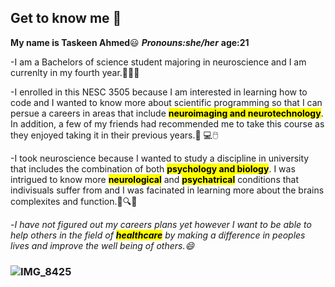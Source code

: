 ## Get to know me 👋
**My name is Taskeen Ahmed**😃
***Pronouns:she/her***
**age:21**

-I am a Bachelors of science student majoring in neuroscience and I am currenlty in my fourth year.📖👩‍🔬

-I enrolled in this NESC 3505 because I am interested in learning how to code and I wanted to know more about scientific programming so that I can persue a careers in areas that include **<mark>neuroimaging and neurotechnology<mark>**. In addition, a few of my friends had recommended me to take this course as they enjoyed taking it in their previous years.🥼 💻🖱️

-I took neuroscience because I wanted to study a discipline in university that includes the combination of both **<mark>psychology and biology<mark>**. I was intrigued to know more **<mark>neurological<mark>** and **<mark>psychatrical<mark>** conditions that indivisuals suffer from and I was facinated in learning more about the brains complexites and function.💊🔍🧠

-*I have not figured out my careers plans yet however I want to be able to help others in the field of **<mark>healthcare<mark>** by making a difference in peoples lives and improve the well being of others.😄*
### ![IMG_8425](https://github.com/user-attachments/assets/9e5a1361-bae7-4d44-8390-35e108265704)


<!--
**TaskeenAhmed1234/TaskeenAhmed1234** is a ✨ _special_ ✨ repository because its `README.md` (this file) appears on your GitHub profile.

Here are some ideas to get you started:

- 🔭 I’m currently working on ...
- 🌱 I’m currently learning ...
- 👯 I’m looking to collaborate on ...
- 🤔 I’m looking for help with ...
- 💬 Ask me about ...
- 📫 How to reach me: ...
- 😄 Pronouns: ...
- ⚡ Fun fact: ...
-->

